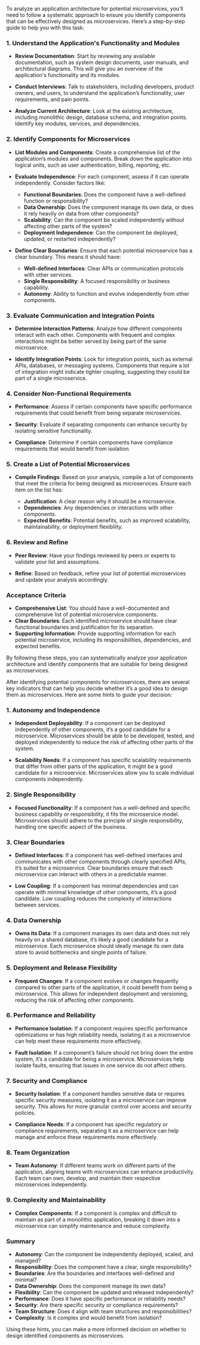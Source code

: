 To analyze an application architecture for potential microservices, you’ll need to follow a systematic approach to ensure you identify components that can be effectively designed as microservices. Here’s a step-by-step guide to help you with this task:

### 1. **Understand the Application's Functionality and Modules**

- **Review Documentation**: Start by reviewing any available documentation, such as system design documents, user manuals, and architectural diagrams. This will give you an overview of the application's functionality and its modules.

- **Conduct Interviews**: Talk to stakeholders, including developers, product owners, and users, to understand the application’s functionality, user requirements, and pain points.

- **Analyze Current Architecture**: Look at the existing architecture, including monolithic design, database schema, and integration points. Identify key modules, services, and dependencies.

### 2. **Identify Components for Microservices**

- **List Modules and Components**: Create a comprehensive list of the application’s modules and components. Break down the application into logical units, such as user authentication, billing, reporting, etc.

- **Evaluate Independence**: For each component, assess if it can operate independently. Consider factors like:

    - **Functional Boundaries**: Does the component have a well-defined function or responsibility?
    - **Data Ownership**: Does the component manage its own data, or does it rely heavily on data from other components?
    - **Scalability**: Can the component be scaled independently without affecting other parts of the system?
    - **Deployment Independence**: Can the component be deployed, updated, or restarted independently?

- **Define Clear Boundaries**: Ensure that each potential microservice has a clear boundary. This means it should have:

    - **Well-defined Interfaces**: Clear APIs or communication protocols with other services.
    - **Single Responsibility**: A focused responsibility or business capability.
    - **Autonomy**: Ability to function and evolve independently from other components.

### 3. **Evaluate Communication and Integration Points**

- **Determine Interaction Patterns**: Analyze how different components interact with each other. Components with frequent and complex interactions might be better served by being part of the same microservice.

- **Identify Integration Points**: Look for integration points, such as external APIs, databases, or messaging systems. Components that require a lot of integration might indicate tighter coupling, suggesting they could be part of a single microservice.

### 4. **Consider Non-Functional Requirements**

- **Performance**: Assess if certain components have specific performance requirements that could benefit from being separate microservices.

- **Security**: Evaluate if separating components can enhance security by isolating sensitive functionality.

- **Compliance**: Determine if certain components have compliance requirements that would benefit from isolation.

### 5. **Create a List of Potential Microservices**

- **Compile Findings**: Based on your analysis, compile a list of components that meet the criteria for being designed as microservices. Ensure each item on the list has:

    - **Justification**: A clear reason why it should be a microservice.
    - **Dependencies**: Any dependencies or interactions with other components.
    - **Expected Benefits**: Potential benefits, such as improved scalability, maintainability, or deployment flexibility.

### 6. **Review and Refine**

- **Peer Review**: Have your findings reviewed by peers or experts to validate your list and assumptions.

- **Refine**: Based on feedback, refine your list of potential microservices and update your analysis accordingly.

### Acceptance Criteria

- **Comprehensive List**: You should have a well-documented and comprehensive list of potential microservice components.
- **Clear Boundaries**: Each identified microservice should have clear functional boundaries and justification for its separation.
- **Supporting Information**: Provide supporting information for each potential microservice, including its responsibilities, dependencies, and expected benefits.

By following these steps, you can systematically analyze your application architecture and identify components that are suitable for being designed as microservices.


After identifying potential components for microservices, there are several key indicators that can help you decide whether it’s a good idea to design them as microservices. Here are some hints to guide your decision:

### 1. **Autonomy and Independence**

- **Independent Deployability**: If a component can be deployed independently of other components, it’s a good candidate for a microservice. Microservices should be able to be developed, tested, and deployed independently to reduce the risk of affecting other parts of the system.

- **Scalability Needs**: If a component has specific scalability requirements that differ from other parts of the application, it might be a good candidate for a microservice. Microservices allow you to scale individual components independently.

### 2. **Single Responsibility**

- **Focused Functionality**: If a component has a well-defined and specific business capability or responsibility, it fits the microservice model. Microservices should adhere to the principle of single responsibility, handling one specific aspect of the business.

### 3. **Clear Boundaries**

- **Defined Interfaces**: If a component has well-defined interfaces and communicates with other components through clearly specified APIs, it’s suited for a microservice. Clear boundaries ensure that each microservice can interact with others in a predictable manner.

- **Low Coupling**: If a component has minimal dependencies and can operate with minimal knowledge of other components, it’s a good candidate. Low coupling reduces the complexity of interactions between services.

### 4. **Data Ownership**

- **Owns its Data**: If a component manages its own data and does not rely heavily on a shared database, it’s likely a good candidate for a microservice. Each microservice should ideally manage its own data store to avoid bottlenecks and single points of failure.

### 5. **Deployment and Release Flexibility**

- **Frequent Changes**: If a component evolves or changes frequently compared to other parts of the application, it could benefit from being a microservice. This allows for independent deployment and versioning, reducing the risk of affecting other components.

### 6. **Performance and Reliability**

- **Performance Isolation**: If a component requires specific performance optimizations or has high reliability needs, isolating it as a microservice can help meet these requirements more effectively.

- **Fault Isolation**: If a component’s failure should not bring down the entire system, it’s a candidate for being a microservice. Microservices help isolate faults, ensuring that issues in one service do not affect others.

### 7. **Security and Compliance**

- **Security Isolation**: If a component handles sensitive data or requires specific security measures, isolating it as a microservice can improve security. This allows for more granular control over access and security policies.

- **Compliance Needs**: If a component has specific regulatory or compliance requirements, separating it as a microservice can help manage and enforce these requirements more effectively.

### 8. **Team Organization**

- **Team Autonomy**: If different teams work on different parts of the application, aligning teams with microservices can enhance productivity. Each team can own, develop, and maintain their respective microservices independently.

### 9. **Complexity and Maintainability**

- **Complex Components**: If a component is complex and difficult to maintain as part of a monolithic application, breaking it down into a microservice can simplify maintenance and reduce complexity.

### Summary

- **Autonomy**: Can the component be independently deployed, scaled, and managed?
- **Responsibility**: Does the component have a clear, single responsibility?
- **Boundaries**: Are the boundaries and interfaces well-defined and minimal?
- **Data Ownership**: Does the component manage its own data?
- **Flexibility**: Can the component be updated and released independently?
- **Performance**: Does it have specific performance or reliability needs?
- **Security**: Are there specific security or compliance requirements?
- **Team Structure**: Does it align with team structures and responsibilities?
- **Complexity**: Is it complex and would benefit from isolation?

Using these hints, you can make a more informed decision on whether to design identified components as microservices.
